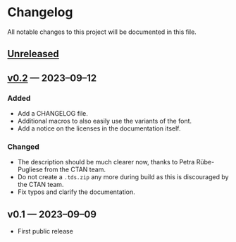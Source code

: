 # Changelog
All notable changes to this project will be documented in this file.

## [Unreleased]

## [v0.2] — 2023–09–12

### Added
- Add a CHANGELOG file.
- Additional macros to also easily use the variants of the font.
- Add a notice on the licenses in the documentation itself.

### Changed
- The description should be much clearer now, thanks to Petra Rübe-Pugliese from
  the CTAN team.
- Do not create a `.tds.zip` any more during build as this is discouraged by the
  CTAN team.
- Fix typos and clarify the documentation.

## v0.1 — 2023–09–09
- First public release

[Unreleased]: https://github.com/stephanlukasczyk/inconsolata-nerd-font/compare/v0.2...HEAD
[v0.2]: https://github.com/stephanlukasczyk/inconsolata-nerd-font/compare/v0.2...v0.1